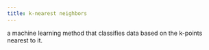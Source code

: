 ```yaml
---
title: k-nearest neighbors
--- 
```


a machine learning method that classifies data based on the k-points nearest to it.